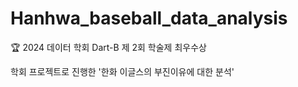 # Hanhwa_baseball_data_analysis

🏆 2024 데이터 학회 Dart-B 제 2회 학술제 최우수상

학회 프로젝트로 진행한 '한화 이글스의 부진이유에 대한 분석'
